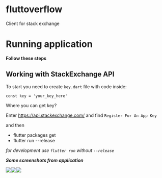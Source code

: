 # fluttoverflow

Client for stack exchange

# Running application

**Follow these steps**

## Working with StackExchange API

To start you need to create `key.dart` file with code inside:

    const key = 'your_key_here'

Where you can get key?

Enter https://api.stackexchange.com/ and find `Register For An App Key`

and then

- flutter packages get
- flutter run --release

*for development use `flutter run` without `--release`*

***Some screenshots from application***

<img src="https://cdn.discordapp.com/attachments/433890507660328960/584391302754467879/Screenshot_fluttoverflow_20190601-163802.png"/><img src="https://cdn.discordapp.com/attachments/433890507660328960/584391302754467881/Screenshot_fluttoverflow_20190601-161925.png"/><img src="https://cdn.discordapp.com/attachments/433890507660328960/584391303324762112/Screenshot_fluttoverflow_20190601-160646.png"/>
